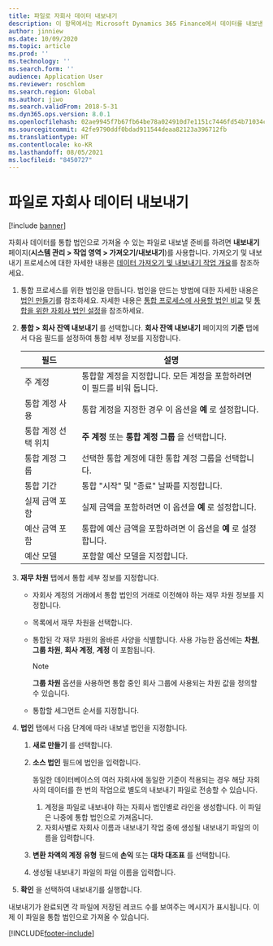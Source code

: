 ```yaml
---
title: 파일로 자회사 데이터 내보내기
description: 이 항목에서는 Microsoft Dynamics 365 Finance에서 데이터를 내보낸 다음 이를 통합 법인으로 가져오기 위해 준비하는 방법을 설명합니다.
author: jinniew
ms.date: 10/09/2020
ms.topic: article
ms.prod: ''
ms.technology: ''
ms.search.form: ''
audience: Application User
ms.reviewer: roschlom
ms.search.region: Global
ms.author: jiwo
ms.search.validFrom: 2018-5-31
ms.dyn365.ops.version: 8.0.1
ms.openlocfilehash: 02ae9945f7b67fb64be78a024910d7e1151c7446fd54b71034c5ba448c00b081
ms.sourcegitcommit: 42fe9790ddf0bdad911544deaa82123a396712fb
ms.translationtype: HT
ms.contentlocale: ko-KR
ms.lasthandoff: 08/05/2021
ms.locfileid: "8450727"
---
```

# <a name="export-subsidiary-data-to-files"></a>파일로 자회사 데이터 내보내기

[!include [banner](../includes/banner.md)]

자회사 데이터를 통합 법인으로 가져올 수 있는 파일로 내보낼 준비를 하려면 **내보내기** 페이지(**시스템 관리 \> 작업 영역 \> 가져오기/내보내기**)를 사용합니다. 가져오기 및 내보내기 프로세스에 대한 자세한 내용은 [데이터 가져오기 및 내보내기 작업 개요](../../fin-ops-core/dev-itpro/data-entities/data-import-export-job.md)를 참조하세요.

1. 통합 프로세스를 위한 법인을 만듭니다. 법인을 만드는 방법에 대한 자세한 내용은 [법인 만들기](../../fin-ops-core/fin-ops/organization-administration/tasks/create-legal-entity.md)를 참조하세요. 자세한 내용은 [통합 프로세스에 사용할 법인 비교](prepare-company-for-consolidation.md) 및 [통합을 위한 자회사 법인 설정](set-up-subsidiary-company-for-consolidation.md)을 참조하세요. 

2. **통합 \> 회사 잔액 내보내기** 를 선택합니다. **회사 잔액 내보내기** 페이지의 **기준** 탭에서 다음 필드를 설정하여 통합 세부 정보를 지정합니다.

    | 필드                             | 설명 |
    |-----------------------------------|-------|
    | 주 계정                      | 통합할 계정을 지정합니다. 모든 계정을 포함하려면 이 필드를 비워 둡니다. |
    | 통합 계정 사용         | 통합 계정을 지정한 경우 이 옵션을 **예** 로 설정합니다. |
    | 통합 계정 선택 위치 | **주 계정** 또는 **통합 계정 그룹** 을 선택합니다. |
    | 통합 계정 그룹       | 선택한 통합 계정에 대한 통합 계정 그룹을 선택합니다. |
    | 통합 기간              | 통합 "시작" 및 "종료" 날짜를 지정합니다. |
    | 실제 금액 포함            | 실제 금액을 포함하려면 이 옵션을 **예** 로 설정합니다. |
    | 예산 금액 포함            | 통합에 예산 금액을 포함하려면 이 옵션을 **예** 로 설정합니다. |
    | 예산 모델                     | 포함할 예산 모델을 지정합니다. |

3. **재무 차원** 탭에서 통합 세부 정보를 지정합니다.

    - 자회사 계정의 거래에서 통합 법인의 거래로 이전해야 하는 재무 차원 정보를 지정합니다.
    - 목록에서 재무 차원을 선택합니다.
    - 통합된 각 재무 차원의 올바른 사양을 식별합니다. 사용 가능한 옵션에는 **차원**, **그룹 차원**, **회사 계정**, **계정** 이 포함됩니다.

        > [!NOTE]
        > **그룹 차원** 옵션을 사용하면 통합 중인 회사 그룹에 사용되는 차원 값을 정의할 수 있습니다.

    - 통합할 세그먼트 순서를 지정합니다.

4. **법인** 탭에서 다음 단계에 따라 내보낼 법인을 지정합니다.

    1. **새로 만들기** 를 선택합니다.
    2. **소스 법인** 필드에 법인을 입력합니다.

        동일한 데이터베이스의 여러 자회사에 동일한 기준이 적용되는 경우 해당 자회사의 데이터를 한 번의 작업으로 별도의 내보내기 파일로 전송할 수 있습니다.

        1. 계정을 파일로 내보내야 하는 자회사 법인별로 라인을 생성합니다. 이 파일은 나중에 통합 법인으로 가져옵니다.
        2. 자회사별로 자회사 이름과 내보내기 작업 중에 생성될 내보내기 파일의 이름을 입력합니다.

    3. **변환 차액의 계정 유형** 필드에 **손익** 또는 **대차 대조표** 를 선택합니다.
    4. 생성될 내보내기 파일의 파일 이름을 입력합니다.

5. **확인** 을 선택하여 내보내기를 실행합니다.

내보내기가 완료되면 각 파일에 저장된 레코드 수를 보여주는 메시지가 표시됩니다. 이제 이 파일을 통합 법인으로 가져올 수 있습니다.


[!INCLUDE[footer-include](../../includes/footer-banner.md)]